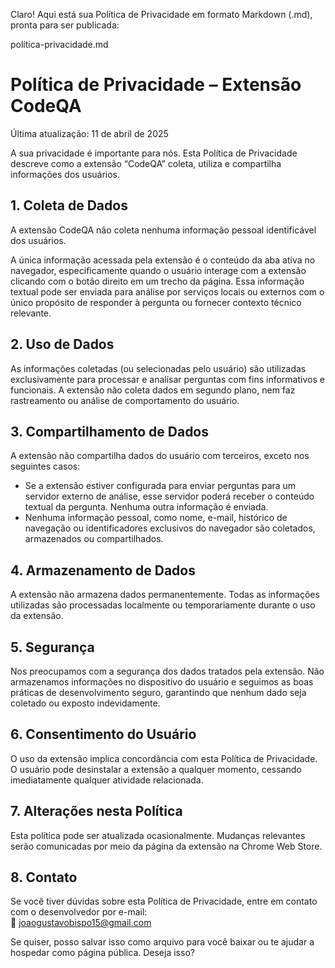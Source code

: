 Claro! Aqui está sua Política de Privacidade em formato Markdown (.md), pronta para ser publicada:

política-privacidade.md

# Política de Privacidade – Extensão CodeQA

Última atualização: 11 de abril de 2025

A sua privacidade é importante para nós. Esta Política de Privacidade descreve como a extensão “CodeQA” coleta, utiliza e compartilha informações dos usuários.

## 1. Coleta de Dados

A extensão CodeQA não coleta nenhuma informação pessoal identificável dos usuários.

A única informação acessada pela extensão é o conteúdo da aba ativa no navegador, especificamente quando o usuário interage com a extensão clicando com o botão direito em um trecho da página. Essa informação textual pode ser enviada para análise por serviços locais ou externos com o único propósito de responder à pergunta ou fornecer contexto técnico relevante.

## 2. Uso de Dados

As informações coletadas (ou selecionadas pelo usuário) são utilizadas exclusivamente para processar e analisar perguntas com fins informativos e funcionais. A extensão não coleta dados em segundo plano, nem faz rastreamento ou análise de comportamento do usuário.

## 3. Compartilhamento de Dados

A extensão não compartilha dados do usuário com terceiros, exceto nos seguintes casos:

- Se a extensão estiver configurada para enviar perguntas para um servidor externo de análise, esse servidor poderá receber o conteúdo textual da pergunta. Nenhuma outra informação é enviada.
- Nenhuma informação pessoal, como nome, e-mail, histórico de navegação ou identificadores exclusivos do navegador são coletados, armazenados ou compartilhados.

## 4. Armazenamento de Dados

A extensão não armazena dados permanentemente. Todas as informações utilizadas são processadas localmente ou temporariamente durante o uso da extensão.

## 5. Segurança

Nos preocupamos com a segurança dos dados tratados pela extensão. Não armazenamos informações no dispositivo do usuário e seguimos as boas práticas de desenvolvimento seguro, garantindo que nenhum dado seja coletado ou exposto indevidamente.

## 6. Consentimento do Usuário

O uso da extensão implica concordância com esta Política de Privacidade. O usuário pode desinstalar a extensão a qualquer momento, cessando imediatamente qualquer atividade relacionada.

## 7. Alterações nesta Política

Esta política pode ser atualizada ocasionalmente. Mudanças relevantes serão comunicadas por meio da página da extensão na Chrome Web Store.

## 8. Contato

Se você tiver dúvidas sobre esta Política de Privacidade, entre em contato com o desenvolvedor por e-mail:  
📧 joaogustavobispo15@gmail.com

Se quiser, posso salvar isso como arquivo para você baixar ou te ajudar a hospedar como página pública. Deseja isso?

